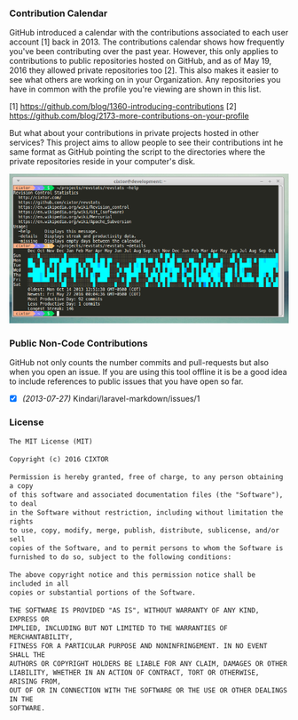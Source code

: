 ### Contribution Calendar

GitHub introduced a calendar with the contributions associated to each user account [1] back in 2013. The contributions calendar shows how frequently you've been contributing over the past year. However, this only applies to contributions to public repositories hosted on GitHub, and as of May 19, 2016 they allowed private repositories too [2]. This also makes it easier to see what others are working on in your Organization. Any repositories you have in common with the profile you're viewing are shown in this list.

[1] https://github.com/blog/1360-introducing-contributions
[2] https://github.com/blog/2173-more-contributions-on-your-profile

But what about your contributions in private projects hosted in other services? This project aims to allow people to see their contributions int he same format as GitHub pointing the script to the directories where the private repositories reside in your computer's disk.

![Contribution Calendar](screenshot.png)

### Public Non-Code Contributions

GitHub not only counts the number commits and pull-requests but also when you open an issue. If you are using this tool offline it is be a good idea to include references to public issues that you have open so far.

- [x] _(2013-07-27)_ Kindari/laravel-markdown/issues/1

### License

```
The MIT License (MIT)

Copyright (c) 2016 CIXTOR

Permission is hereby granted, free of charge, to any person obtaining a copy
of this software and associated documentation files (the "Software"), to deal
in the Software without restriction, including without limitation the rights
to use, copy, modify, merge, publish, distribute, sublicense, and/or sell
copies of the Software, and to permit persons to whom the Software is
furnished to do so, subject to the following conditions:

The above copyright notice and this permission notice shall be included in all
copies or substantial portions of the Software.

THE SOFTWARE IS PROVIDED "AS IS", WITHOUT WARRANTY OF ANY KIND, EXPRESS OR
IMPLIED, INCLUDING BUT NOT LIMITED TO THE WARRANTIES OF MERCHANTABILITY,
FITNESS FOR A PARTICULAR PURPOSE AND NONINFRINGEMENT. IN NO EVENT SHALL THE
AUTHORS OR COPYRIGHT HOLDERS BE LIABLE FOR ANY CLAIM, DAMAGES OR OTHER
LIABILITY, WHETHER IN AN ACTION OF CONTRACT, TORT OR OTHERWISE, ARISING FROM,
OUT OF OR IN CONNECTION WITH THE SOFTWARE OR THE USE OR OTHER DEALINGS IN THE
SOFTWARE.
```
